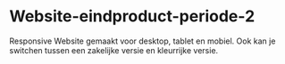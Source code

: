 # Website-eindproduct-periode-2
Responsive Website gemaakt voor desktop, tablet en mobiel.
Ook kan je switchen tussen een zakelijke versie en kleurrijke versie.
